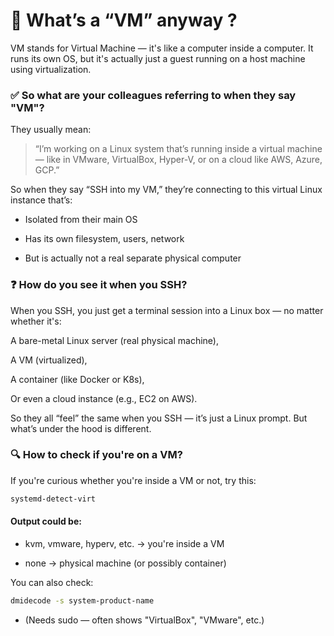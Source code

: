 # :brain: What’s a “VM” anyway ?
VM stands for Virtual Machine — it's like a computer inside a computer. It runs its own OS, but it's actually just a guest running on a host machine using virtualization.

### :white_check_mark: So what are your colleagues referring to when they say "VM"?
They usually mean:

> “I’m working on a Linux system that’s running inside a virtual machine — like in VMware, VirtualBox, Hyper-V, or on a cloud like AWS, Azure, GCP.”

So when they say “SSH into my VM,” they’re connecting to this virtual Linux instance that’s:

* Isolated from their main OS

* Has its own filesystem, users, network

* But is actually not a real separate physical computer

### :question: How do you see it when you SSH?
When you SSH, you just get a terminal session into a Linux box — no matter whether it's:

A bare-metal Linux server (real physical machine),

A VM (virtualized),

A container (like Docker or K8s),

Or even a cloud instance (e.g., EC2 on AWS).

So they all “feel” the same when you SSH — it’s just a Linux prompt. But what’s under the hood is different.

### :mag: How to check if you're on a VM?

If you're curious whether you're inside a VM or not, try this:

```bash
systemd-detect-virt
```

#### Output could be:

* kvm, vmware, hyperv, etc. → you're inside a VM

* none → physical machine (or possibly container)

You can also check:

```bash
dmidecode -s system-product-name
```

* (Needs sudo — often shows "VirtualBox", "VMware", etc.)